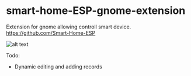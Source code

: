 # smart-home-ESP-gnome-extension

Extension for gnome allowing controll smart device. https://github.com/Smart-Home-ESP

![alt text](https://i.imgur.com/8dN8xhK.png)


Todo:
- Dynamic editing and adding records
